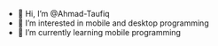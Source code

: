 - 👋 Hi, I’m @Ahmad-Taufiq
- 👀 I’m interested in mobile and desktop programming
- 🌱 I’m currently learning mobile programming
